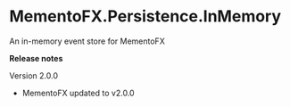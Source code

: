 # MementoFX.Persistence.InMemory
An in-memory event store for MementoFX

**Release notes**

Version 2.0.0
- MementoFX updated to v2.0.0